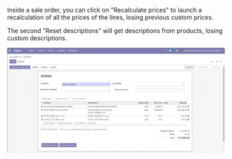 Inside a sale order, you can click on "Recalculate prices" to launch a
recalculation of all the prices of the lines, losing previous custom
prices.

The second "Reset descriptions" will get descriptions from products,
losing custom descriptions.

![Sale order price recalculation](/sale_order_price_recalculation/static/description/sale_order_price_recalculation.png)
